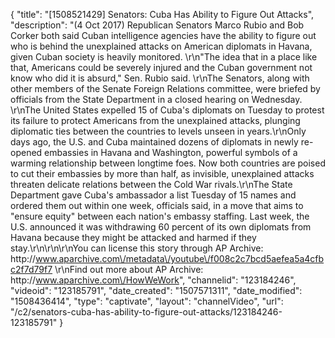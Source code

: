{
    "title": "[1508521429] Senators: Cuba Has Ability to Figure Out Attacks",
    "description": "(4 Oct 2017) Republican Senators Marco Rubio and Bob Corker both said Cuban intelligence agencies have the ability to figure out who is behind the unexplained attacks on American diplomats in Havana, given Cuban society is heavily monitored. \r\n\"The idea that in a place like that, Americans could be severely injured and the Cuban government not know who did it is absurd,\" Sen. Rubio said. \r\nThe Senators, along with other members of the Senate Foreign Relations committee, were briefed by officials from the State Department in a closed hearing on Wednesday. \r\nThe United States expelled 15 of Cuba's diplomats on Tuesday to protest its failure to protect Americans from the unexplained attacks, plunging diplomatic ties between the countries to levels unseen in years.\r\nOnly days ago, the U.S. and Cuba maintained dozens of diplomats in newly re-opened embassies in Havana and Washington, powerful symbols of a warming relationship between longtime foes. Now both countries are poised to cut their embassies by more than half, as invisible, unexplained attacks threaten delicate relations between the Cold War rivals.\r\nThe State Department gave Cuba's ambassador a list Tuesday of 15 names and ordered them out within one week, officials said, in a move that aims to \"ensure equity\" between each nation's embassy staffing. Last week, the U.S. announced it was withdrawing 60 percent of its own diplomats from Havana because they might be attacked and harmed if they stay.\r\n\r\n\r\nYou can license this story through AP Archive: http:\/\/www.aparchive.com\/metadata\/youtube\/f008c2c7bcd5aefea5a4cfbc2f7d79f7 \r\nFind out more about AP Archive: http:\/\/www.aparchive.com\/HowWeWork",
    "channelid": "123184246",
    "videoid": "123185791",
    "date_created": "1507571311",
    "date_modified": "1508436414",
    "type": "captivate",
    "layout": "channelVideo",
    "url": "\/c2\/senators-cuba-has-ability-to-figure-out-attacks\/123184246-123185791"
}